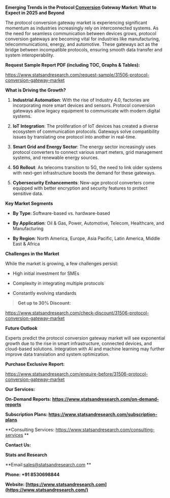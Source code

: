 **Emerging Trends in the Protocol
[Conversion](https://www.statsandresearch.com/report/31506-protocol-conversion-gateway-market)
Gateway Market: What to Expect in 2025 and Beyond**

The protocol conversion gateway market is experiencing significant
momentum as industries increasingly rely on interconnected systems. As
the need for seamless communication between devices grows, protocol
conversion gateways are becoming vital for industries like
manufacturing, telecommunications, energy, and automotive. These
gateways act as the bridge between incompatible protocols, ensuring
smooth data transfer and system interoperability.

**Request Sample Report PDF (including TOC, Graphs & Tables):**

<https://www.statsandresearch.com/request-sample/31506-protocol-conversion-gateway-market>

**What is Driving the Growth?**

1.  **Industrial Automation**: With the rise of Industry 4.0, factories
    are incorporating more smart devices and sensors. Protocol
    conversion gateways allow legacy equipment to communicate with
    modern digital systems.

2.  **IoT Integration**: The proliferation of IoT devices has created a
    diverse ecosystem of communication protocols. Gateways solve
    compatibility issues by translating one protocol into another in
    real-time.

3.  **Smart Grid and Energy Sector**: The energy sector increasingly
    uses protocol converters to connect various smart meters, grid
    management systems, and renewable energy sources.

4.  **5G Rollout**: As telecoms transition to 5G, the need to link older
    systems with next-gen infrastructure boosts the demand for these
    gateways.

5.  **Cybersecurity Enhancements**: New-age protocol converters come
    equipped with better encryption and security features to protect
    sensitive data.

**Key Market Segments**

-   **By Type**: Software-based vs. hardware-based

-   **By Application**: Oil & Gas, Power, Automotive, Telecom,
    Healthcare, and Manufacturing

-   **By Region**: North America, Europe, Asia Pacific, Latin America,
    Middle East & Africa

**Challenges in the Market**

While the market is growing, a few challenges persist:

-   High initial investment for SMEs

-   Complexity in integrating multiple protocols

-   Constantly evolving standards

> **Get up to 30% Discount:**

<https://www.statsandresearch.com/check-discount/31506-protocol-conversion-gateway-market>

**Future Outlook**

Experts predict the protocol conversion gateway market will see
exponential growth due to the rise in smart infrastructure, connected
devices, and cloud-based solutions. Integration with AI and machine
learning may further improve data translation and system optimization.

**Purchase Exclusive Report:**

<https://www.statsandresearch.com/enquire-before/31506-protocol-conversion-gateway-market>

**Our Services:**

**On-Demand Reports:
<https://www.statsandresearch.com/on-demand-reports>**

**Subscription Plans:
<https://www.statsandresearch.com/subscription-plans>**

**Consulting Services:
<https://www.statsandresearch.com/consulting-services> **

**Contact Us:**

**Stats and Research**

**Email:sales@statsandresearch.com **

**Phone: +91 8530698844**

**Website:
[https://www.statsandresearch.com](https://www.statsandresearch.com/)**
